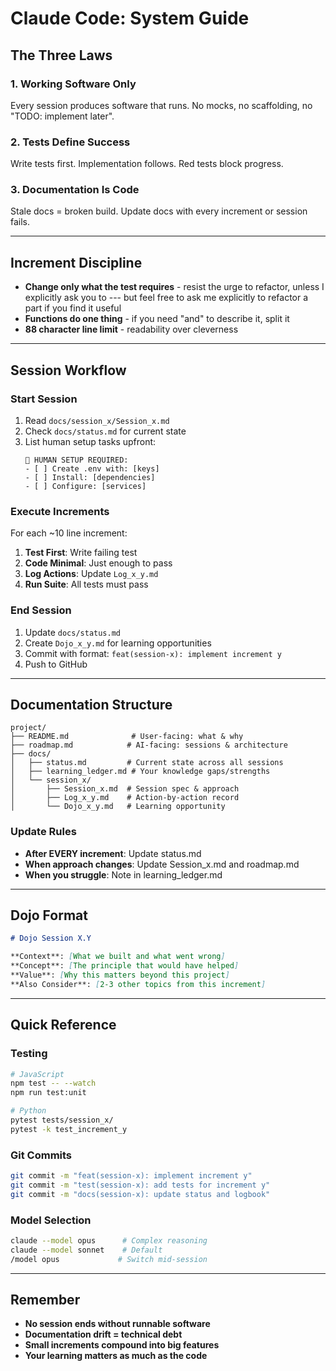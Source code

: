 # Claude Code: System Guide

## The Three Laws

### 1. Working Software Only
Every session produces software that runs. No mocks, no scaffolding, no "TODO: implement later".

### 2. Tests Define Success  
Write tests first. Implementation follows. Red tests block progress.

### 3. Documentation Is Code
Stale docs = broken build. Update docs with every increment or session fails.

---

## Increment Discipline
- **Change only what the test requires** - resist the urge to refactor, unless I explicitly ask you to --- but feel free to ask me explicitly to refactor a part if you find it useful
- **Functions do one thing** - if you need "and" to describe it, split it
- **88 character line limit** - readability over cleverness

---

## Session Workflow

### Start Session
1. Read `docs/session_x/Session_x.md` 
2. Check `docs/status.md` for current state
3. List human setup tasks upfront:
   ```
   🔴 HUMAN SETUP REQUIRED:
   - [ ] Create .env with: [keys]
   - [ ] Install: [dependencies]
   - [ ] Configure: [services]
   ```

### Execute Increments
For each ~10 line increment:
1. **Test First**: Write failing test
2. **Code Minimal**: Just enough to pass
3. **Log Actions**: Update `Log_x_y.md` 
4. **Run Suite**: All tests must pass

### End Session
1. Update `docs/status.md` 
2. Create `Dojo_x_y.md` for learning opportunities
3. Commit with format: `feat(session-x): implement increment y`
4. Push to GitHub

---

## Documentation Structure

```
project/
├── README.md              # User-facing: what & why
├── roadmap.md            # AI-facing: sessions & architecture  
├── docs/
│   ├── status.md         # Current state across all sessions
│   ├── learning_ledger.md # Your knowledge gaps/strengths
│   └── session_x/
│       ├── Session_x.md  # Session spec & approach
│       ├── Log_x_y.md    # Action-by-action record
│       └── Dojo_x_y.md   # Learning opportunity
```

### Update Rules
- **After EVERY increment**: Update status.md
- **When approach changes**: Update Session_x.md and roadmap.md  
- **When you struggle**: Note in learning_ledger.md

---

## Dojo Format

```markdown
# Dojo Session X.Y

**Context**: [What we built and what went wrong]
**Concept**: [The principle that would have helped]
**Value**: [Why this matters beyond this project]
**Also Consider**: [2-3 other topics from this increment]
```

---

## Quick Reference

### Testing
```bash
# JavaScript
npm test -- --watch
npm run test:unit

# Python  
pytest tests/session_x/
pytest -k test_increment_y
```

### Git Commits
```bash
git commit -m "feat(session-x): implement increment y"
git commit -m "test(session-x): add tests for increment y"
git commit -m "docs(session-x): update status and logbook"
```

### Model Selection
```bash
claude --model opus      # Complex reasoning
claude --model sonnet    # Default
/model opus             # Switch mid-session
```

---

## Remember

- **No session ends without runnable software**
- **Documentation drift = technical debt**
- **Small increments compound into big features**
- **Your learning matters as much as the code**